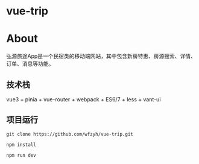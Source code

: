 # vue-trip

# About

弘源旅途App是一个民宿类的移动端网站，其中包含新房特惠、房源搜索、详情、订单、消息等功能。




## 技术栈

vue3 + pinia + vue-router + webpack + ES6/7 + less + vant-ui


## 项目运行


```
git clone https://github.com/wfzyh/vue-trip.git  

npm install

npm run dev

```


